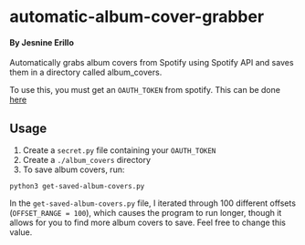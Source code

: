 # automatic-album-cover-grabber
#### By Jesnine Erillo

Automatically grabs album covers from Spotify using Spotify API and saves them in a directory called album_covers.

To use this, you must get an `OAUTH_TOKEN` from spotify. This can be done [here](https://developer.spotify.com/console/get-current-user-saved-tracks/)

## Usage
1. Create a `secret.py` file containing your `OAUTH_TOKEN`
2. Create a `./album_covers` directory
3. To save album covers, run: 
``` 
python3 get-saved-album-covers.py 
```

In the `get-saved-album-covers.py` file, I iterated through 100 different offsets (`OFFSET_RANGE = 100`), which causes the program to run longer, though it allows for you to find more album covers to save. Feel free to change this value.

